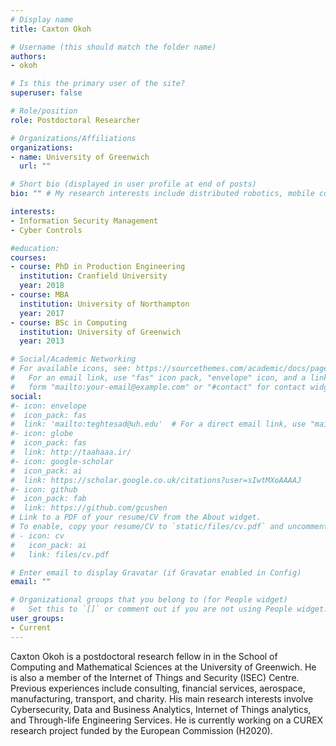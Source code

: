 ```yaml
---
# Display name
title: Caxton Okoh

# Username (this should match the folder name)
authors:
- okoh

# Is this the primary user of the site?
superuser: false

# Role/position
role: Postdoctoral Researcher

# Organizations/Affiliations
organizations:
- name: University of Greenwich
  url: ""

# Short bio (displayed in user profile at end of posts)
bio: "" # My research interests include distributed robotics, mobile computing and programmable matter.

interests:
- Information Security Management
- Cyber Controls

#education:
courses:
- course: PhD in Production Engineering
  institution: Cranfield University
  year: 2018
- course: MBA
  institution: University of Northampton
  year: 2017
- course: BSc in Computing
  institution: University of Greenwich
  year: 2013

# Social/Academic Networking
# For available icons, see: https://sourcethemes.com/academic/docs/page-builder/#icons
#   For an email link, use "fas" icon pack, "envelope" icon, and a link in the
#   form "mailto:your-email@example.com" or "#contact" for contact widget.
social:
#- icon: envelope
#  icon_pack: fas
#  link: 'mailto:teghtesad@uh.edu'  # For a direct email link, use "mailto:test@example.org".
#- icon: globe
#  icon_pack: fas
#  link: http://taahaaa.ir/
#- icon: google-scholar
#  icon_pack: ai
#  link: https://scholar.google.co.uk/citations?user=sIwtMXoAAAAJ
#- icon: github
#  icon_pack: fab
#  link: https://github.com/gcushen
# Link to a PDF of your resume/CV from the About widget.
# To enable, copy your resume/CV to `static/files/cv.pdf` and uncomment the lines below.
# - icon: cv
#   icon_pack: ai
#   link: files/cv.pdf

# Enter email to display Gravatar (if Gravatar enabled in Config)
email: ""

# Organizational groups that you belong to (for People widget)
#   Set this to `[]` or comment out if you are not using People widget.
user_groups:
- Current
---
```


Caxton Okoh is a postdoctoral research fellow in in the School of Computing and Mathematical Sciences at the University of Greenwich.
He is also a member of the Internet of Things and Security (ISEC) Centre. Previous experiences include consulting, financial services, aerospace, manufacturing, transport, and charity.
His main research interests involve Cybersecurity, Data and Business Analytics, Internet of Things analytics, and Through-life Engineering Services.
He is currently working on a CUREX research project funded by the European Commission (H2020).
